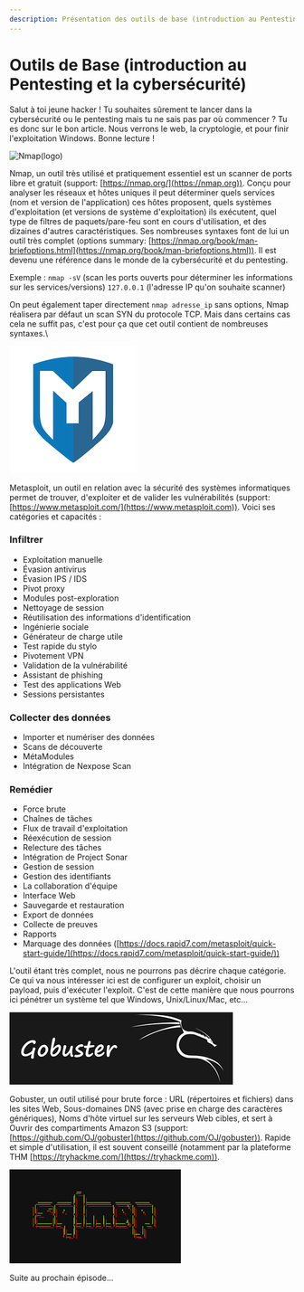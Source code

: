 ```yaml
---
description: Présentation des outils de base (introduction au Pentesting).
---
```


# Outils de Base (introduction au Pentesting et la cybersécurité)

Salut à toi jeune hacker ! Tu souhaites sûrement te lancer dans la cybersécurité ou le pentesting mais tu ne sais pas par où commencer ? Tu es donc sur le bon article. Nous verrons le web, la cryptologie, et pour finir l'exploitation Windows. Bonne lecture !

![Nmap(logo)](<../../.gitbook/assets/image (9) (2) (2) (2) (2) (1).png>)

Nmap, un outil très utilisé et pratiquement essentiel est un scanner de ports libre et gratuit (support: [https://nmap.org/](https://nmap.org)). Conçu pour analyser les réseaux et hôtes uniques il peut déterminer quels services (nom et version de l'application) ces hôtes proposent, quels systèmes d'exploitation (et versions de système d'exploitation) ils exécutent, quel type de filtres de paquets/pare-feu sont en cours d'utilisation, et des dizaines d'autres caractéristiques. Ses nombreuses syntaxes font de lui un outil très complet (options summary: [https://nmap.org/book/man-briefoptions.html](https://nmap.org/book/man-briefoptions.html)). Il est devenu une référence dans le monde de la cybersécurité et du pentesting.&#x20;

Exemple : `nmap -sV` (scan les ports ouverts pour déterminer les informations sur les services/versions) `127.0.0.1` (l'adresse IP qu'on souhaite scanner)

On peut également taper directement `nmap adresse_ip` sans options, Nmap réalisera par défaut un scan SYN du protocole TCP. Mais dans certains cas cela ne suffit pas, c'est pour ça que cet outil contient de nombreuses syntaxes.\


![](../../.gitbook/assets/telechargement.png)

Metasploit, un outil en relation avec la sécurité des systèmes informatiques permet de trouver, d'exploiter et de valider les vulnérabilités (support: [https://www.metasploit.com/](https://www.metasploit.com)). Voici ses catégories et capacités :&#x20;

### Infiltrer <a href="#infiltrate" id="infiltrate"></a>

* Exploitation manuelle
* Évasion antivirus
* Évasion IPS / IDS
* Pivot proxy
* Modules post-exploration
* Nettoyage de session
* Réutilisation des informations d'identification
* Ingénierie sociale
* Générateur de charge utile
* Test rapide du stylo
* Pivotement VPN
* Validation de la vulnérabilité
* Assistant de phishing
* Test des applications Web
* Sessions persistantes

### Collecter des données <a href="#collect-data" id="collect-data"></a>

* Importer et numériser des données
* Scans de découverte
* MétaModules
* Intégration de Nexpose Scan

### Remédier <a href="#remediate" id="remediate"></a>

* Force brute
* Chaînes de tâches
* Flux de travail d'exploitation
* Réexécution de session
* Relecture des tâches
* Intégration de Project Sonar
* Gestion de session
* Gestion des identifiants
* La collaboration d'équipe
* Interface Web
* Sauvegarde et restauration
* Export de données
* Collecte de preuves
* Rapports
* Marquage des données ([https://docs.rapid7.com/metasploit/quick-start-guide/](https://docs.rapid7.com/metasploit/quick-start-guide/))

L'outil étant très complet, nous ne pourrons pas décrire chaque catégorie. Ce qui va nous intéresser ici est de configurer un exploit, choisir un payload, puis d'exécuter l'exploit. C'est de cette manière que nous pourrons ici pénétrer un système tel que Windows, Unix/Linux/Mac, etc...

![](../../.gitbook/assets/telechargementcfghcfgh.png)

Gobuster, un outil utilisé pour brute force : URL (répertoires et fichiers) dans les sites Web, Sous-domaines DNS (avec prise en charge des caractères génériques), Noms d'hôte virtuel sur les serveurs Web cibles, et sert à Ouvrir des compartiments Amazon S3 (support: [https://github.com/OJ/gobuster](https://github.com/OJ/gobuster)). Rapide et simple d'utilisation, il est souvent conseillé (notamment par la plateforme THM [https://tryhackme.com/](https://tryhackme.com)).

![](../../.gitbook/assets/telechargement-1-.png)

Suite au prochain épisode...
